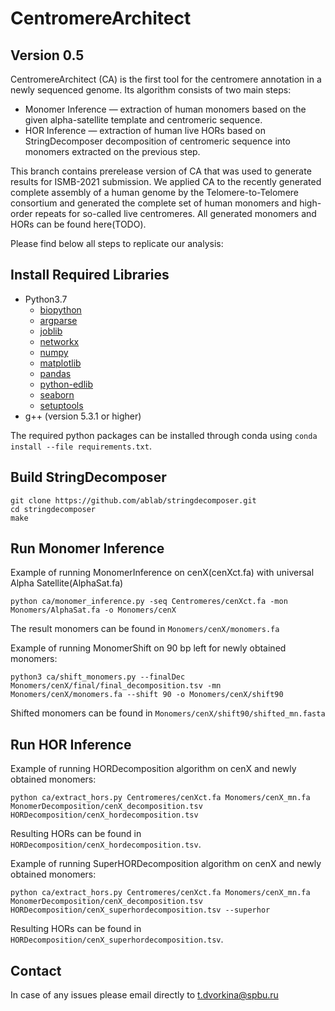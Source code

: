 
# CentromereArchitect

## Version 0.5

CentromereArchitect (CA) is the first tool for the centromere annotation in a newly sequenced genome. Its algorithm consists of two main steps: 
- Monomer Inference — extraction of human monomers based on the given alpha-satellite template and centromeric sequence.
- HOR Inference — extraction of human live HORs based on StringDecomposer decomposition of centromeric sequence into monomers extracted on the previous step.

This branch contains prerelease version of CA that was used to generate results for ISMB-2021 submission. 
We applied CA to the recently generated complete assembly of a human genome by the Telomere-to-Telomere consortium and generated the complete set of human monomers and high-order repeats for so-called live centromeres. 
All generated monomers and HORs can be found here(TODO).

Please find below all steps to replicate our analysis:

## Install Required Libraries
- Python3.7
    - [biopython](https://biopython.org/wiki/Download)
    - [argparse](https://pypi.org/project/argparse/)
    - [joblib](https://joblib.readthedocs.io/en/latest/installing.html)
    - [networkx](https://pypi.org/project/networkx)
    - [numpy](https://scipy.org/install.html)
    - [matplotlib](https://pypi.org/project/matplotlib/)
    - [pandas](https://pypi.org/project/pandas/)
    - [python-edlib](https://pypi.org/project/edlib/)
    - [seaborn](https://pypi.org/project/seaborn/)
    - [setuptools](https://pypi.org/project/setuptools/)
- g++ (version 5.3.1 or higher)

The required python packages can be installed through conda using ```conda install --file requirements.txt```.

## Build StringDecomposer

    git clone https://github.com/ablab/stringdecomposer.git
    cd stringdecomposer
    make

## Run Monomer Inference

Example of running MonomerInference on cenX(cenXct.fa) with universal Alpha Satellite(AlphaSat.fa)
```
python ca/monomer_inference.py -seq Centromeres/cenXct.fa -mon Monomers/AlphaSat.fa -o Monomers/cenX
```
The result monomers can be found in ```Monomers/cenX/monomers.fa```

Example of running MonomerShift on 90 bp left for newly obtained monomers:
```
python3 ca/shift_monomers.py --finalDec Monomers/cenX/final/final_decomposition.tsv -mn Monomers/cenX/monomers.fa --shift 90 -o Monomers/cenX/shift90
```
Shifted monomers can be found in ```Monomers/cenX/shift90/shifted_mn.fasta```

## Run HOR Inference

Example of running HORDecomposition algorithm on cenX and newly obtained monomers:
```
python ca/extract_hors.py Centromeres/cenXct.fa Monomers/cenX_mn.fa MonomerDecomposition/cenX_decomposition.tsv HORDecomposition/cenX_hordecomposition.tsv
```
Resulting HORs can be found in ```HORDecomposition/cenX_hordecomposition.tsv```.

Example of running SuperHORDecomposition algorithm on cenX and newly obtained monomers:
```
python ca/extract_hors.py Centromeres/cenXct.fa Monomers/cenX_mn.fa MonomerDecomposition/cenX_decomposition.tsv HORDecomposition/cenX_superhordecomposition.tsv --superhor
```

Resulting HORs can be found in ```HORDecomposition/cenX_superhordecomposition.tsv```.


## Contact

In case of any issues please email directly to [t.dvorkina@spbu.ru](mailto:t.dvorkina@spbu.ru)
